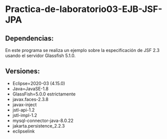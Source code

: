 # Practica-de-laboratorio03-EJB-JSF-JPA

## Dependencias: 

En este programa se realiza un ejemplo sobre la especificación de JSF 2.3 usando el servidor Glassfish 5.1.0.

## Versiones: 

- Eclipse=2020-03 (4.15.0)
- Java=JavaSE-1.8
- GlassFish=5.0.0 estrictamente 
- javax.faces-2.3.8
- javax-inject
- jstl-api-1.2
- jstl-impl-1.2
- mysql-connector-java-8.0.22
- jakarta.persistence_2.2.3
- eclipselink
